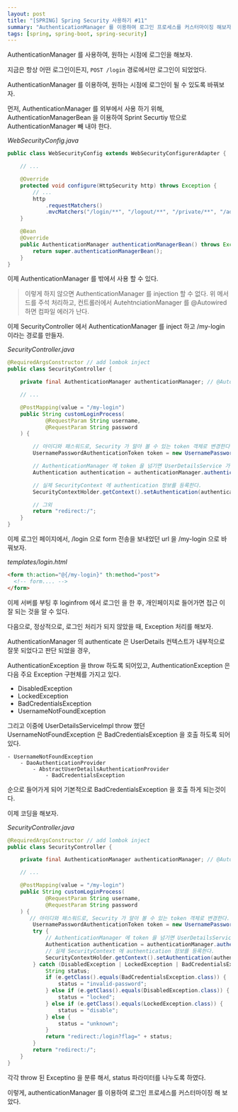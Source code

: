 ```yaml
---
layout: post
title: "[SPRING] Spring Security 사용하기 #11"
summary: "AuthenticationManager 를 이용하여 로그인 프로세스를 커스터마이징 해보자."
tags: [spring, spring-boot, spring-security]
---
```


AuthenticationManager 를 사용하여, 원하는 시점에 로그인을 해보자.

지금은 항상 어떤 로그인이든지, `POST /login` 경로에서만 로그인이 되었었다.

AuthenticationManager 를 이용하여, 원하는 시점에 로그인이 될 수 있도록 바꿔보자.

먼저, AuthenticationManager 를 외부에서 사용 하기 위해, AuthenticationManagerBean 을 이용하여 Sprint Securtiy 밖으로 AuthenticationManager 빼 내야 한다.

_WebSecurityConfig.java_

```java
public class WebSecurityConfig extends WebSecurityConfigurerAdapter {

    // ...

    @Override
    protected void configure(HttpSecurity http) throws Exception {
        // ...
        http
            .requestMatchers()
            .mvcMatchers("/login/**", "/logout/**", "/private/**", "/admin/**", "/", "/profile/**", "/my-login") // /my-login 을 시큐리티 관리포인트에 추가하였다.
    }

    @Bean
    @Override
    public AuthenticationManager authenticationManagerBean() throws Exception {
        return super.authenticationManagerBean();
    }
}
```

이제 AuthenticationManager 를 밖에서 사용 할 수 있다.

> 이렇게 하지 않으면 AuthenticationManager 를 injection 할 수 없다. 위 메서드를 주석 처리하고, 컨트롤러에서 AutehtnciationManager 를 @Autowired 하면 컴파일 에러가 난다.

이제 SecurityController 에서 AuthenticationManager 를 inject 하고 /my-login 이라는 경로를 만들자.

_SecurityController.java_

```java
@RequiredArgsConstructor // add lombok inject
public class SecurityController {

    private final AuthenticationManager authenticationManager; // @Autowired

    // ...

    @PostMapping(value = "/my-login")
    public String customLoginProcess(
            @RequestParam String username,
            @RequestParam String password
    ) {

        // 아이디와 패스워드로, Security 가 알아 볼 수 있는 token 객체로 변경한다.
        UsernamePasswordAuthenticationToken token = new UsernamePasswordAuthenticationToken(username, password);

        // AuthenticationManager 에 token 을 넘기면 UserDetailsService 가 받아 처리하도록 한다.
        Authentication authentication = authenticationManager.authenticate(token);

        // 실제 SecurityContext 에 authentication 정보를 등록한다.
        SecurityContextHolder.getContext().setAuthentication(authentication);

        // 그외
        return "redirect:/";
    }
}
```

이제 로그인 페이지에서, /login 으로 form 전송을 보내었던 url 을 /my-login 으로 바꿔보자.

_templates/login.html_

```html
<form th:action="@{/my-login}" th:method="post">
  <!-- form.... -->
</form>
```

이제 서버를 부팅 후 loginfrom 에서 로그인 을 한 후, 개인페이지로 들어가면 접근 이 잘 되는 것을 알 수 있다.

다음으로, 정상적으로, 로그인 처리가 되지 않았을 때, Exception 처리를 해보자.

AuthenticationManager 의 authenticate 은 UserDetails 컨텍스트가 내부적으로 잘못 되었다고 판단 되었을 경우,

AuthenticationException 을 throw 하도록 되어있고, AuthenticationException 은 다음 주요 Exception 구현체를 가지고 있다.

- DisabledException
- LockedException
- BadCredentialsException
- UsernameNotFoundException

그리고 이중에 UserDetailsServiceImpl throw 했던 UsernameNotFoundException 은 BadCredentialsException 을 호출 하도록 되어있다.

```
- UsernameNotFoundException
    - DaoAuthenticationProvider
        - AbstractUserDetailsAuthenticationProvider
            - BadCredentialsException
```

순으로 들어가게 되어 기본적으로 BadCredentialsException 을 호출 하게 되는것이다.

이제 코딩을 해보자.

_SecurityController.java_

```java
@RequiredArgsConstructor // add lombok inject
public class SecurityController {

    private final AuthenticationManager authenticationManager; // @Autowired

    // ...

    @PostMapping(value = "/my-login")
    public String customLoginProcess(
            @RequestParam String username,
            @RequestParam String password
    ) {
       // 아이디와 패스워드로, Security 가 알아 볼 수 있는 token 객체로 변경한다.
        UsernamePasswordAuthenticationToken token = new UsernamePasswordAuthenticationToken(username, password);
        try {
            // AuthenticationManager 에 token 을 넘기면 UserDetailsService 가 받아 처리하도록 한다.
            Authentication authentication = authenticationManager.authenticate(token);
            // 실제 SecurityContext 에 authentication 정보를 등록한다.
            SecurityContextHolder.getContext().setAuthentication(authentication);
        } catch (DisabledException | LockedException | BadCredentialsException e) {
            String status;
            if (e.getClass().equals(BadCredentialsException.class)) {
                status = "invalid-password";
            } else if (e.getClass().equals(DisabledException.class)) {
                status = "locked";
            } else if (e.getClass().equals(LockedException.class)) {
                status = "disable";
            } else {
                status = "unknown";
            }
            return "redirect:/login?flag=" + status;
        }
        return "redirect:/";
    }
}
```

각각 throw 된 Exceptino 을 분류 해서, status 파라미터를 나누도록 하였다.

이렇게, authenticationManager 를 이용하여 로그인 프로세스를 커스터마이징 해 보았다.
